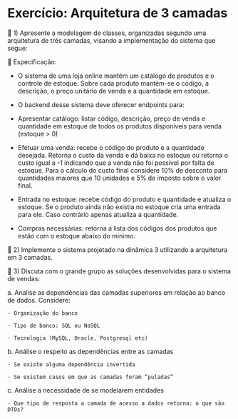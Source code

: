 # Exercício: Arquitetura de 3 camadas

🌱 1) Apresente a modelagem de classes, organizadas segundo uma arquitetura de três camadas, visando a implementação do sistema que segue:

  🧶 Especificação:

  - O sistema de uma loja online mantém um catálogo de produtos e o controle de estoque. Sobre cada produto mantém-se o código, a descrição, o preço unitário de venda e a quantidade em estoque.

  - O backend desse sistema deve oferecer endpoints para:

  - Apresentar catálogo: listar código, descrição, preço de venda e quantidade em estoque de todos os produtos disponíveis para venda (estoque > 0)

  - Efetuar uma venda: recebe o código do produto e a quantidade desejada. Retorna o custo da venda e dá baixa no estoque ou retorna o custo igual a -1 indicando que a venda não foi possível por falta de estoque. Para o cálculo do custo final considere 10% de desconto para quantidades maiores que 10 unidades e 5% de imposto sobre o valor final.

  - Entrada no estoque: recebe código do produto e quantidade e atualiza o estoque. Se o produto ainda não existia no estoque cria uma entrada para ele. Caso contrário apenas atualiza a quantidade.

  - Compras necessárias: retorna a lista dos códigos dos produtos que estão com o estoque abaixo do mínimo.

🌱 2) Implemente o sistema projetado na dinâmica 3 utilizando a arquitetura em 3 camadas.

🌱 3) Discuta com o grande grupo as soluções desenvolvidas para o sistema de vendas:

  a. Analise as dependências das camadas superiores em relação ao banco de dados. Considere:

    · Organização do banco

    · Tipo de banco: SQL ou NoSQL

    · Tecnologia (MySQL, Oracle, Postgresql etc)

  b. Análise o respeito as dependências entre as camadas

    · Se existe alguma dependência invertida

    · Se existem casos em que as camadas foram “puladas”
  
  c. Análise a necessidade de se modelarem entidades

    · Que tipo de resposta a camada de acesso a dados retorna: o que são DTOs?
